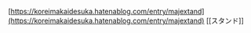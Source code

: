 
[https://koreimakaidesuka.hatenablog.com/entry/majextand](https://koreimakaidesuka.hatenablog.com/entry/majextand)
[[スタンド]]
